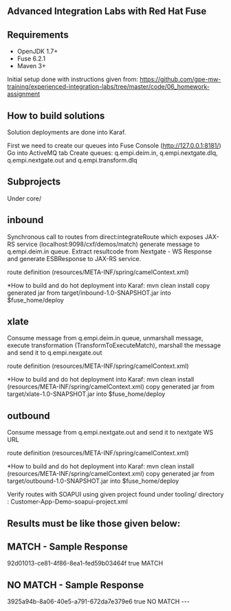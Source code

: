 Advanced Integration Labs with Red Hat Fuse
---

Requirements
---
- OpenJDK 1.7+
- Fuse 6.2.1
- Maven 3+

Initial setup done with instructions given from:
https://github.com/gpe-mw-training/experienced-integration-labs/tree/master/code/06_homework-assignment

How to build solutions
--
Solution deployments are done into Karaf.

First we need to create our queues into Fuse Console (http://127.0.0.1:8181/)
Go into ActiveMQ tab
 Create queues: q.empi.deim.in, q.empi.nextgate.dlq, q.empi.nextgate.out and q.empi.transform.dlq

Subprojects
---
Under core/

inbound
---
 Synchronous call to routes from direct:integrateRoute which exposes JAX-RS service (localhost:9098/cxf/demos/match) generate message to q.empi.deim.in queue. Extract resultcode from Nextgate - WS Response and generate ESBResponse to JAX-RS service.

 route definition (resources/META-INF/spring/camelContext.xml)

*How to build and do hot deployment into Karaf:
  mvn clean install
  copy generated jar from target/inbound-1.0-SNAPSHOT.jar into $fuse_home/deploy
 
xlate
---
  Consume message from q.empi.deim.in queue, unmarshall message, execute transformation (TransformToExecuteMatch), marshall the message and send it to q.empi.nexgate.out 
 
 route definition (resources/META-INF/spring/camelContext.xml)
 
*How to build and do hot deployment into Karaf:
  mvn clean install (resources/META-INF/spring/camelContext.xml)
  copy generated jar from target/xlate-1.0-SNAPSHOT.jar into $fuse_home/deploy 
    
outbound
---
  Consume message from q.empi.nextgate.out and send it to nextgate WS URL

  route definition (resources/META-INF/spring/camelContext.xml)

*How to build and do hot deployment into Karaf:
  mvn clean install (resources/META-INF/spring/camelContext.xml)
  copy generated jar from target/outbound-1.0-SNAPSHOT.jar into $fuse_home/deploy 
  
Verify routes with SOAPUI using given project found under tooling/ directory : Customer-App-Demo-soapui-project.xml

Results must be like those given below:
--
MATCH - Sample Response
--
<ESBResponse xmlns="http://www.response.app.customer.com">
   <BusinessKey>92d01013-ce81-4f86-8ea1-fed59b03464f</BusinessKey>
   <Published>true</Published>
   <Comment>MATCH</Comment>
</ESBResponse>

NO MATCH - Sample Response
--
<ESBResponse xmlns="http://www.response.app.customer.com">
   <BusinessKey>3925a94b-8a06-40e5-a791-672da7e379e6</BusinessKey>
   <Published>true</Published>
   <Comment>NO MATCH</Comment>
</ESBResponse>
---
